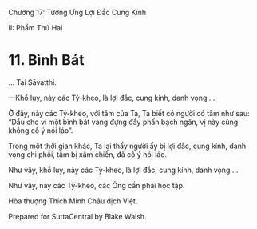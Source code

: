  

Chương 17: Tương Ưng Lợi Ðắc Cung Kính

II: Phẩm Thứ Hai

# 11\. Bình Bát

… Tại Sāvatthi.

—Khổ lụy, này các Tỷ-kheo, là lợi đắc, cung kính, danh vọng …

Ở đây, này các Tỷ-kheo, với tâm của Ta, Ta biết có người có tâm như sau: “Dầu cho vì một bình bát vàng đựng đầy phấn bạch ngân, vị này cũng không cố ý nói láo”.

Trong một thời gian khác, Ta lại thấy người ấy bị lợi đắc, cung kính, danh vọng chi phối, tâm bị xâm chiến, đã cố ý nói láo.

Như vậy, khổ lụy, này các Tỷ-kheo, là lợi đắc, cung kính, danh vọng …

Như vậy, này các Tỷ-kheo, các Ông cần phải học tập.

Hòa thượng Thích Minh Châu dịch Việt.

Prepared for SuttaCentral by Blake Walsh.